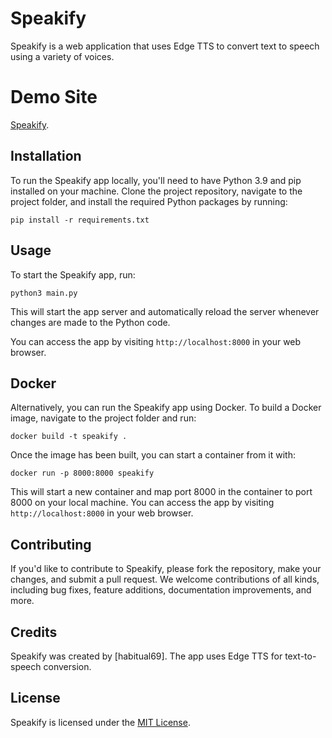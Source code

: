 # Speakify

Speakify is a web application that uses Edge TTS to convert text to speech using a variety of voices.

# Demo Site
[Speakify](https://speakify.eu.org).

## Installation

To run the Speakify app locally, you'll need to have Python 3.9 and pip installed on your machine. Clone the project repository, navigate to the project folder, and install the required Python packages by running:

```
pip install -r requirements.txt
```

## Usage

To start the Speakify app, run:

```
python3 main.py
```

This will start the app server and automatically reload the server whenever changes are made to the Python code.

You can access the app by visiting `http://localhost:8000` in your web browser.

## Docker

Alternatively, you can run the Speakify app using Docker. To build a Docker image, navigate to the project folder and run:

```
docker build -t speakify .
```

Once the image has been built, you can start a container from it with:

```
docker run -p 8000:8000 speakify
```

This will start a new container and map port 8000 in the container to port 8000 on your local machine. You can access the app by visiting `http://localhost:8000` in your web browser.

## Contributing

If you'd like to contribute to Speakify, please fork the repository, make your changes, and submit a pull request. We welcome contributions of all kinds, including bug fixes, feature additions, documentation improvements, and more.

## Credits

Speakify was created by [habitual69]. The app uses Edge TTS for text-to-speech conversion.

## License

Speakify is licensed under the [MIT License](https://github.com/your-username/speakify/blob/main/LICENSE).
